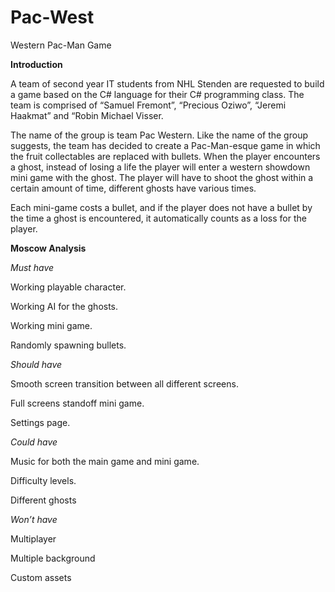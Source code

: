 # Pac-West
Western Pac-Man Game



**Introduction** 

A team of second year IT students from NHL Stenden are requested to build a game based on the C# language for their C# programming class. The team is comprised of “Samuel Fremont”, “Precious Oziwo”, “Jeremi Haakmat” and “Robin Michael Visser. 

The name of the group is team Pac Western. Like the name of the group suggests, the team has decided to create a Pac-Man-esque game in which the fruit collectables are replaced with bullets. When the player encounters a ghost, instead of losing a life the player will enter a western showdown mini game with the ghost. The player will have to shoot the ghost within a certain amount of time, different ghosts have various times. 

Each mini-game costs a bullet, and if the player does not have a bullet by the time a ghost is encountered, it automatically counts as a loss for the player. 

**Moscow Analysis**  

*Must have* 

Working playable character. 

Working AI for the ghosts. 

Working mini game. 

Randomly spawning bullets. 

 

*Should have* 

Smooth screen transition between all different screens. 

Full screens standoff mini game. 

Settings page. 

 

*Could have* 

Music for both the main game and mini game. 

Difficulty levels. 

Different ghosts 

 

*Won’t have* 

Multiplayer 

Multiple background 

Custom assets 
